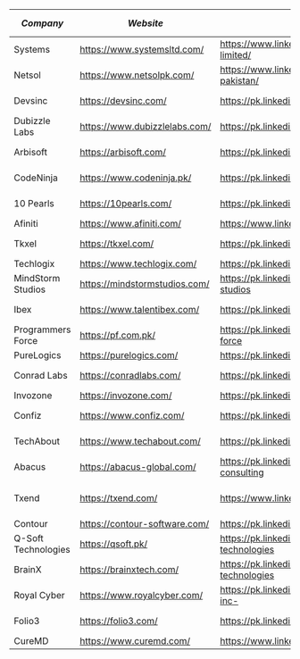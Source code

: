| *Company*         | *Website*                   | *Linkedin*                                           | *Domain*                                                       | *Interview Questions* |
| ------------------- | ----------------------------- | ------------------------------------------------------ | ---------------------------------------------------------------- | ----------------------- |
| Systems             | https://www.systemsltd.com/   | https://www.linkedin.com/company/systems-limited/      | Consulting, Cloud, AI, Developement                              |                         |
| Netsol              | https://www.netsolpk.com/     | https://www.linkedin.com/company/netsol-tech-pakistan/ | Cloud,Development,AI,Data Science,Devops                         |                         |
| Devsinc             | https://devsinc.com/          | https://pk.linkedin.com/company/developers-inc         | Development,AI,SQA,Data Science                                  |                         |
| Dubizzle Labs       | https://www.dubizzlelabs.com/ | https://pk.linkedin.com/company/dubizzlelabs           | Development,AI,SQA,Data Science                                  |                         |
| Arbisoft            | https://arbisoft.com/         | https://pk.linkedin.com/company/arbisoft               | Development,AI,SQA,Devops,Data Science                           |                         |
| CodeNinja           | https://www.codeninja.pk/     | https://pk.linkedin.com/company/codeninjainc           | Development,AI,consultancy,Data analytics                        |                         |
| 10 Pearls           | https://10pearls.com/         | https://pk.linkedin.com/company/10pearls               | Development,AI,Consultancy,Data Science,Devops                   |                         |
| Afiniti             | https://www.afiniti.com/      | https://www.linkedin.com/company/afiniti-com/          | Developmet,AI,Data Science                                       |                         |
| Tkxel               | https://tkxel.com/            | https://pk.linkedin.com/company/tkxel                  | Developmet,AI,consultancy,Data Science,Devops                    |                         |
| Techlogix           | https://www.techlogix.com/    | https://pk.linkedin.com/company/techlogix              | Development,AI,Cloud                                             |                         |
| MindStorm Studios   | https://mindstormstudios.com/ | https://pk.linkedin.com/company/mindstorm-studios      | Developmet,Gaming,Data analysis                                  |                         |
| Ibex                | https://www.talentibex.com/   | https://pk.linkedin.com/company/ibexpakistan           | Development,AI,SQA,Data Science                                  |                         |
| Programmers Force   | https://pf.com.pk/            | https://pk.linkedin.com/company/programmers-force      | Development, AI, Devops                                          |                         |
| PureLogics          | https://purelogics.com/       | https://pk.linkedin.com/company/purelogics             | Development, AI                                                  |                         |
| Conrad Labs         | https://conradlabs.com/       | https://pk.linkedin.com/company/conrad-labs            | Development, Devops, AI, Data Science                            |                         |
| Invozone            | https://invozone.com/         | https://pk.linkedin.com/company/invozone               | Development, Devops, AI                                          |                         |
| Confiz              | https://www.confiz.com/       | https://pk.linkedin.com/company/confiz                 | AI, Data Science, Developement, Cloud                            |                         |
| TechAbout           | https://www.techabout.com/    | https://pk.linkedin.com/company/techabout              | Development, SEO, Graphic Designing, Video Motion                |                         |
| Abacus              | https://abacus-global.com/    | https://pk.linkedin.com/company/abacus-consulting      | Consulting, Development                                          |                         |
| Txend               | https://txend.com/            | https://www.linkedin.com/company/txendofficial         | Data Science, Development, Devops, Blockchain, Digital Marketing |                         |
| Contour             | https://contour-software.com/ | https://pk.linkedin.com/company/contoursoftware        | Development                                                      |                         |
| Q-Soft Technologies | https://qsoft.pk/             | https://pk.linkedin.com/company/q-soft-technologies    | Development                                                      |                         |
| BrainX              | https://brainxtech.com/       | https://pk.linkedin.com/company/brainx-technologies    | AI, Blockchain, DevOps, Development, Ecommerce                   |                         |
| Royal Cyber         | https://www.royalcyber.com/   | https://pk.linkedin.com/company/royal-cyber-inc-       | AI, Development, Cloud                                           |                         |
| Folio3              | https://folio3.com/           | https://pk.linkedin.com/company/folio3                 | Development, AI, Health, Cloud, Ecommerce                        |                         |
| CureMD              | https://www.curemd.com/       | https://www.linkedin.com/company/curemd                | Care, Health, AI                                                 |                         |